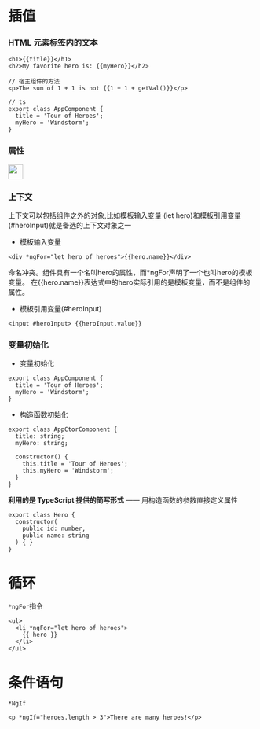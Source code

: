 
# 插值

### HTML 元素标签内的文本

```
<h1>{{title}}</h1>
<h2>My favorite hero is: {{myHero}}</h2>

// 宿主组件的方法
<p>The sum of 1 + 1 is not {{1 + 1 + getVal()}}</p>

// ts
export class AppComponent {
  title = 'Tour of Heroes';
  myHero = 'Windstorm';
}

```
### 属性
<img src="{{heroImageUrl}}" style="height:30px">


### 上下文

上下文可以包括组件之外的对象,比如模板输入变量 (let hero)和模板引用变量(#heroInput)就是备选的上下文对象之一

- 模板输入变量

`<div *ngFor="let hero of heroes">{{hero.name}}</div>`

命名冲突。组件具有一个名叫hero的属性，而*ngFor声明了一个也叫hero的模板变量。 在{{hero.name}}表达式中的hero实际引用的是模板变量，而不是组件的属性。

- 模板引用变量(#heroInput)

`<input #heroInput> {{heroInput.value}}`

### 变量初始化

- 变量初始化

```
export class AppComponent {
  title = 'Tour of Heroes';
  myHero = 'Windstorm';
}

```

- 构造函数初始化

```
export class AppCtorComponent {
  title: string;
  myHero: string;

  constructor() {
    this.title = 'Tour of Heroes';
    this.myHero = 'Windstorm';
  }
}
```

**利用的是 TypeScript 提供的简写形式** —— 用构造函数的参数直接定义属性

```
export class Hero {
  constructor(
    public id: number,
    public name: string
  ) { }
}
```
# 循环

`*ngFor`指令

```
<ul>
  <li *ngFor="let hero of heroes">
    {{ hero }}
  </li>
</ul>

```

# 条件语句

`*NgIf`

```
<p *ngIf="heroes.length > 3">There are many heroes!</p>
```